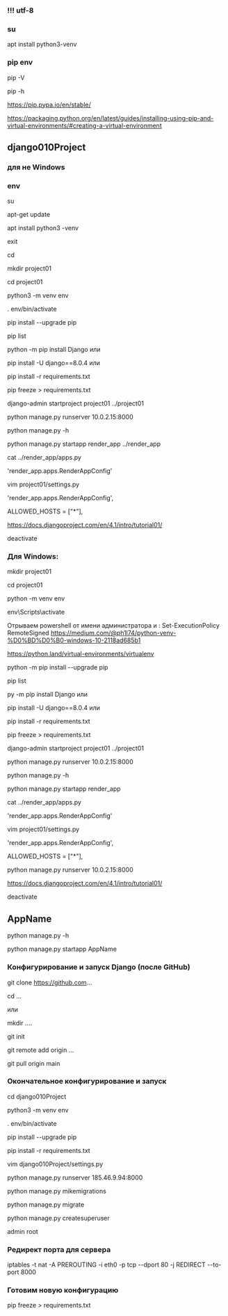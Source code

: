 ### !!! utf-8

### su

apt install python3-venv

### pip env


pip -V

pip -h

https://pip.pypa.io/en/stable/

https://packaging.python.org/en/latest/guides/installing-using-pip-and-virtual-environments/#creating-a-virtual-environment



## django010Project

### для не Windows
### env  
 
su

apt-get update

apt install python3 -venv

exit

cd

mkdir project01

cd project01

python3 -m venv env

. env/bin/activate

pip install --upgrade pip

pip list

python -m pip install Django  или

pip install -U django==8.0.4 или

pip install -r requirements.txt

pip freeze > requirements.txt


django-admin startproject project01 ../project01

python manage.py runserver 10.0.2.15:8000

python manage.py -h

python manage.py startapp render_app ../render_app

cat ../render_app/apps.py

'render_app.apps.RenderAppConfig'

vim project01/settings.py

'render_app.apps.RenderAppConfig',

ALLOWED_HOSTS = ["*"],



https://docs.djangoproject.com/en/4.1/intro/tutorial01/

deactivate

### Для Windows: 

mkdir project01

cd project01

python -m venv env

env\Scripts\activate

Отрываем powershell от имени администратора и : Set-ExecutionPolicy RemoteSigned 
https://medium.com/@ph1l74/python-venv-%D0%BD%D0%B0-windows-10-2118ad685b1 



https://python.land/virtual-environments/virtualenv

python -m pip install --upgrade pip

pip list

py -m pip install Django или

pip install -U django==8.0.4 или

pip install -r requirements.txt

pip freeze > requirements.txt

django-admin startproject project01 ../project01

python manage.py runserver 10.0.2.15:8000

python manage.py -h

python manage.py startapp render_app

cat ../render_app/apps.py

'render_app.apps.RenderAppConfig'

vim project01/settings.py

'render_app.apps.RenderAppConfig',

ALLOWED_HOSTS = ["*"],

python manage.py runserver 10.0.2.15:8000

https://docs.djangoproject.com/en/4.1/intro/tutorial01/

deactivate



## AppName

python manage.py -h

python manage.py startapp AppName


### Конфигурирование и запуск Django (после GitHub)

git clone https://github.com...

cd ... 

или

mkdir ....

git init

git remote add origin ...

git pull origin main


### Окончательное конфигурирование и запуск

cd django010Project

python3 -m venv env

. env/bin/activate

pip install --upgrade pip

pip install -r requirements.txt

vim django010Project/settings.py

python manage.py runserver 185.46.9.94:8000

python manage.py mikemigrations

python manage.py migrate

python manage.py createsuperuser

admin root


### Редирект порта для сервера
iptables -t nat -A PREROUTING -i eth0 -p tcp --dport 80 -j REDIRECT --to-port 8000

### Готовим новую конфигурацию 

pip freeze > requirements.txt

